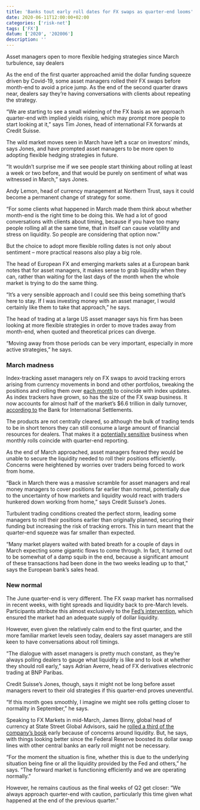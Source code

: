 ```yaml
---
title: 'Banks tout early roll dates for FX swaps as quarter-end looms'
date: 2020-06-11T12:00:00+02:00
categories: ['risk-net']
tags: ['FX']
datum: ['2020', '202006']
description: ''
---
```


Asset managers open to more flexible hedging strategies since March turbulence, say dealers

As the end of the first quarter approached amid the dollar funding squeeze driven by Covid-19, some asset managers rolled their FX swaps before month-end to avoid a price jump. As the end of the second quarter draws near, dealers say they’re having conversations with clients about repeating the strategy.

“We are starting to see a small widening of the FX basis as we approach quarter-end with implied yields rising, which may prompt more people to start looking at it,” says Tim Jones, head of international FX forwards at Credit Suisse.

The wild market moves seen in March have left a scar on investors’ minds, says Jones, and have prompted asset managers to be more open to adopting flexible hedging strategies in future.

“It wouldn’t surprise me if we see people start thinking about rolling at least a week or two before, and that would be purely on sentiment of what was witnessed in March,” says Jones.

Andy Lemon, head of currency management at Northern Trust, says it could become a permanent change of strategy for some.

“For some clients what happened in March made them think about whether month-end is the right time to be doing this. We had a lot of good conversations with clients about timing, because if you have too many people rolling all at the same time, that in itself can cause volatility and stress on liquidity. So people are considering that option now.”

But the choice to adopt more flexible rolling dates is not only about sentiment – more practical reasons also play a big role.

The head of European FX and emerging markets sales at a European bank notes that for asset managers, it makes sense to grab liquidity when they can, rather than waiting for the last days of the month when the whole market is trying to do the same thing.

“It’s a very sensible approach and I could see this being something that’s here to stay. If I was investing money with an asset manager, I would certainly like them to take that approach,” he says.

The head of trading at a large US asset manager says his firm has been looking at more flexible strategies in order to move trades away from month-end, when quoted and theoretical prices can diverge.

“Moving away from those periods can be very important, especially in more active strategies,” he says.

### March madness

Index-tracking asset managers rely on FX swaps to avoid tracking errors arising from currency movements in bond and other portfolios, tweaking the positions and rolling them over [each month](https://www.fx-markets.com/tech-and-data/4763306/execution-data-are-month-end-moves-still-predictable) to coincide with index updates. As index trackers have grown, so has the size of the FX swap business. It now accounts for almost half of the market’s $6.6 trillion in daily turnover, [according to](https://www.bis.org/statistics/rpfx19_fx.pdf#page=8) the Bank for International Settlements.

The products are not centrally cleared, so although the bulk of trading tends to be in short tenors they can still consume a large amount of financial resources for dealers. That makes it a [potentially sensitive](https://www.fx-markets.com/trading/4752906/vanguard-takes-the-p2p-plunge) business when monthly rolls coincide with quarter-end reporting.

As the end of March approached, asset managers feared they would be unable to secure the liquidity needed to roll their positions efficiently. Concerns were heightened by worries over traders being forced to work from home.

“Back in March there was a massive scramble for asset managers and real money managers to cover positions far earlier than normal, potentially due to the uncertainty of how markets and liquidity would react with traders hunkered down working from home,” says Credit Suisse’s Jones.

Turbulent trading conditions created the perfect storm, leading some managers to roll their positions earlier than originally planned, securing their funding but increasing the risk of tracking errors. This in turn meant that the quarter-end squeeze was far smaller than expected.

“Many market players waited with bated breath for a couple of days in March expecting some gigantic flows to come through. In fact, it turned out to be somewhat of a damp squib in the end, because a significant amount of these transactions had been done in the two weeks leading up to that,” says the European bank’s sales head.

### New normal

The June quarter-end is very different. The FX swap market has normalised in recent weeks, with tight spreads and liquidity back to pre-March levels. Participants attribute this almost exclusively to the [Fed’s intervention](https://www.fx-markets.com/foreign-exchange/trading/7558241/appetite-for-renewed-fed-dollar-swap-lines-in-doubt), which ensured the market had an adequate supply of dollar liquidity.

However, even given the relatively calm end to the first quarter, and the more familiar market levels seen today, dealers say asset managers are still keen to have conversations about roll timings.

“The dialogue with asset managers is pretty much constant, as they’re always polling dealers to gauge what liquidity is like and to look at whether they should roll early,” says Adrian Averre, head of FX derivatives electronic trading at BNP Paribas.

Credit Suisse’s Jones, though, says it might not be long before asset managers revert to their old strategies if this quarter-end proves uneventful.

“If this month goes smoothly, I imagine we might see rolls getting closer to normality in September,” he says.

Speaking to FX Markets in mid-March, James Binny, global head of currency at State Street Global Advisors, said he [rolled a third of the company’s book](https://www.fx-markets.com/trading/7516446/fx-swap-users-hope-to-avert-month-end-crunch) early because of concerns around liquidity. But, he says, with things looking better since the Federal Reserve boosted its dollar swap lines with other central banks an early roll might not be necessary.

“For the moment the situation is fine, whether this is due to the underlying situation being fine or all the liquidity provided by the Fed and others,” he says. “The forward market is functioning efficiently and we are operating normally.”

However, he remains cautious as the final weeks of Q2 get closer: “We always approach quarter-end with caution, particularly this time given what happened at the end of the previous quarter.”

